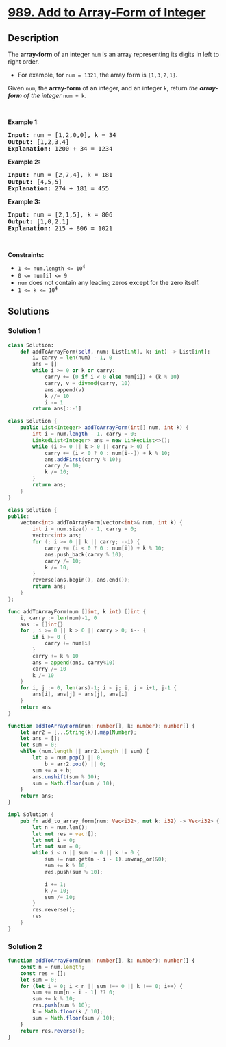 # [989. Add to Array-Form of Integer](https://leetcode.com/problems/add-to-array-form-of-integer)


## Description

<p>The <strong>array-form</strong> of an integer <code>num</code> is an array representing its digits in left to right order.</p>

<ul>
	<li>For example, for <code>num = 1321</code>, the array form is <code>[1,3,2,1]</code>.</li>
</ul>

<p>Given <code>num</code>, the <strong>array-form</strong> of an integer, and an integer <code>k</code>, return <em>the <strong>array-form</strong> of the integer</em> <code>num + k</code>.</p>

<p>&nbsp;</p>
<p><strong class="example">Example 1:</strong></p>

<pre>
<strong>Input:</strong> num = [1,2,0,0], k = 34
<strong>Output:</strong> [1,2,3,4]
<strong>Explanation:</strong> 1200 + 34 = 1234
</pre>

<p><strong class="example">Example 2:</strong></p>

<pre>
<strong>Input:</strong> num = [2,7,4], k = 181
<strong>Output:</strong> [4,5,5]
<strong>Explanation:</strong> 274 + 181 = 455
</pre>

<p><strong class="example">Example 3:</strong></p>

<pre>
<strong>Input:</strong> num = [2,1,5], k = 806
<strong>Output:</strong> [1,0,2,1]
<strong>Explanation:</strong> 215 + 806 = 1021
</pre>

<p>&nbsp;</p>
<p><strong>Constraints:</strong></p>

<ul>
	<li><code>1 &lt;= num.length &lt;= 10<sup>4</sup></code></li>
	<li><code>0 &lt;= num[i] &lt;= 9</code></li>
	<li><code>num</code> does not contain any leading zeros except for the zero itself.</li>
	<li><code>1 &lt;= k &lt;= 10<sup>4</sup></code></li>
</ul>

## Solutions

### Solution 1

<!-- tabs:start -->

```python
class Solution:
    def addToArrayForm(self, num: List[int], k: int) -> List[int]:
        i, carry = len(num) - 1, 0
        ans = []
        while i >= 0 or k or carry:
            carry += (0 if i < 0 else num[i]) + (k % 10)
            carry, v = divmod(carry, 10)
            ans.append(v)
            k //= 10
            i -= 1
        return ans[::-1]
```

```java
class Solution {
    public List<Integer> addToArrayForm(int[] num, int k) {
        int i = num.length - 1, carry = 0;
        LinkedList<Integer> ans = new LinkedList<>();
        while (i >= 0 || k > 0 || carry > 0) {
            carry += (i < 0 ? 0 : num[i--]) + k % 10;
            ans.addFirst(carry % 10);
            carry /= 10;
            k /= 10;
        }
        return ans;
    }
}
```

```cpp
class Solution {
public:
    vector<int> addToArrayForm(vector<int>& num, int k) {
        int i = num.size() - 1, carry = 0;
        vector<int> ans;
        for (; i >= 0 || k || carry; --i) {
            carry += (i < 0 ? 0 : num[i]) + k % 10;
            ans.push_back(carry % 10);
            carry /= 10;
            k /= 10;
        }
        reverse(ans.begin(), ans.end());
        return ans;
    }
};
```

```go
func addToArrayForm(num []int, k int) []int {
	i, carry := len(num)-1, 0
	ans := []int{}
	for ; i >= 0 || k > 0 || carry > 0; i-- {
		if i >= 0 {
			carry += num[i]
		}
		carry += k % 10
		ans = append(ans, carry%10)
		carry /= 10
		k /= 10
	}
	for i, j := 0, len(ans)-1; i < j; i, j = i+1, j-1 {
		ans[i], ans[j] = ans[j], ans[i]
	}
	return ans
}
```

```ts
function addToArrayForm(num: number[], k: number): number[] {
    let arr2 = [...String(k)].map(Number);
    let ans = [];
    let sum = 0;
    while (num.length || arr2.length || sum) {
        let a = num.pop() || 0,
            b = arr2.pop() || 0;
        sum += a + b;
        ans.unshift(sum % 10);
        sum = Math.floor(sum / 10);
    }
    return ans;
}
```

```rust
impl Solution {
    pub fn add_to_array_form(num: Vec<i32>, mut k: i32) -> Vec<i32> {
        let n = num.len();
        let mut res = vec![];
        let mut i = 0;
        let mut sum = 0;
        while i < n || sum != 0 || k != 0 {
            sum += num.get(n - i - 1).unwrap_or(&0);
            sum += k % 10;
            res.push(sum % 10);

            i += 1;
            k /= 10;
            sum /= 10;
        }
        res.reverse();
        res
    }
}
```

<!-- tabs:end -->

### Solution 2

<!-- tabs:start -->

```ts
function addToArrayForm(num: number[], k: number): number[] {
    const n = num.length;
    const res = [];
    let sum = 0;
    for (let i = 0; i < n || sum !== 0 || k !== 0; i++) {
        sum += num[n - i - 1] ?? 0;
        sum += k % 10;
        res.push(sum % 10);
        k = Math.floor(k / 10);
        sum = Math.floor(sum / 10);
    }
    return res.reverse();
}
```

<!-- tabs:end -->

<!-- end -->
